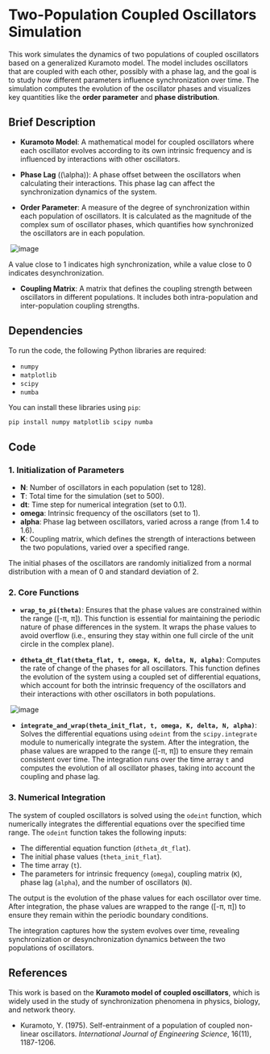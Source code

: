 # Two-Population Coupled Oscillators Simulation

This work simulates the dynamics of two populations of coupled oscillators based on a generalized Kuramoto model. The model includes oscillators that are coupled with each other, possibly with a phase lag, and the goal is to study how different parameters influence synchronization over time. The simulation computes the evolution of the oscillator phases and visualizes key quantities like the **order parameter** and **phase distribution**.

## Brief Description

- **Kuramoto Model**: A mathematical model for coupled oscillators where each oscillator evolves according to its own intrinsic frequency and is influenced by interactions with other oscillators.
  
- **Phase Lag** (\(\alpha\)): A phase offset between the oscillators when calculating their interactions. This phase lag can affect the synchronization dynamics of the system.

- **Order Parameter**: A measure of the degree of synchronization within each population of oscillators. It is calculated as the magnitude of the complex sum of oscillator phases, which quantifies how synchronized the oscillators are in each population.

&nbsp;![image](https://github.com/user-attachments/assets/89d4a016-013e-46b2-8898-72d82980be6b)


  A value close to 1 indicates high synchronization, while a value close to 0 indicates desynchronization.

- **Coupling Matrix**: A matrix that defines the coupling strength between oscillators in different populations. It includes both intra-population and inter-population coupling strengths.

## Dependencies

To run the code, the following Python libraries are required:

- `numpy`
- `matplotlib`
- `scipy`
- `numba`

You can install these libraries using `pip`:

```bash
pip install numpy matplotlib scipy numba
```


## Code

### 1. **Initialization of Parameters**

- **N**: Number of oscillators in each population (set to 128).
- **T**: Total time for the simulation (set to 500).
- **dt**: Time step for numerical integration (set to 0.1).
- **omega**: Intrinsic frequency of the oscillators (set to 1).
- **alpha**: Phase lag between oscillators, varied across a range (from 1.4 to 1.6).
- **K**: Coupling matrix, which defines the strength of interactions between the two populations, varied over a specified range.

The initial phases of the oscillators are randomly initialized from a normal distribution with a mean of 0 and standard deviation of 2.

### 2. **Core Functions**

- **`wrap_to_pi(theta)`**: Ensures that the phase values are constrained within the range \([-π, π]\). This function is essential for maintaining the periodic nature of phase differences in the system. It wraps the phase values to avoid overflow (i.e., ensuring they stay within one full circle of the unit circle in the complex plane).

- **`dtheta_dt_flat(theta_flat, t, omega, K, delta, N, alpha)`**: Computes the rate of change of the phases for all oscillators. This function defines the evolution of the system using a coupled set of differential equations, which account for both the intrinsic frequency of the oscillators and their interactions with other oscillators in both populations.

&nbsp;![image](https://github.com/user-attachments/assets/507eb934-1f9a-4414-8c50-5a2a66c052a7)


- **`integrate_and_wrap(theta_init_flat, t, omega, K, delta, N, alpha)`**: Solves the differential equations using `odeint` from the `scipy.integrate` module to numerically integrate the system. After the integration, the phase values are wrapped to the range \([-π, π]\) to ensure they remain consistent over time. The integration runs over the time array `t` and computes the evolution of all oscillator phases, taking into account the coupling and phase lag.

### 3. **Numerical Integration**

The system of coupled oscillators is solved using the `odeint` function, which numerically integrates the differential equations over the specified time range. The `odeint` function takes the following inputs:
- The differential equation function (`dtheta_dt_flat`).
- The initial phase values (`theta_init_flat`).
- The time array (`t`).
- The parameters for intrinsic frequency (`omega`), coupling matrix (`K`), phase lag (`alpha`), and the number of oscillators (`N`).

The output is the evolution of the phase values for each oscillator over time. After integration, the phase values are wrapped to the range \([-π, π]\) to ensure they remain within the periodic boundary conditions.

The integration captures how the system evolves over time, revealing synchronization or desynchronization dynamics between the two populations of oscillators.

## References

This work is based on the **Kuramoto model of coupled oscillators**, which is widely used in the study of synchronization phenomena in physics, biology, and network theory.

- Kuramoto, Y. (1975). Self-entrainment of a population of coupled non-linear oscillators. *International Journal of Engineering Science*, 16(11), 1187-1206.



